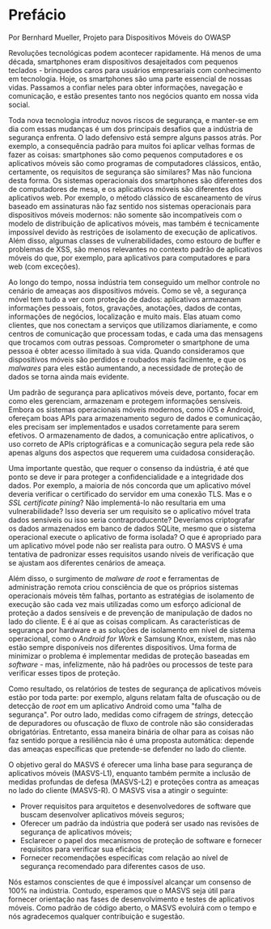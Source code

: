 # Prefácio

Por Bernhard Mueller, Projeto para Dispositivos Móveis do OWASP

Revoluções tecnológicas podem acontecer rapidamente. Há menos de uma década, smartphones eram dispositivos desajeitados com pequenos teclados - brinquedos caros para usuários empresariais com conhecimento em tecnologia. Hoje, os smartphones são uma parte essencial de nossas vidas. Passamos a confiar neles para obter informações, navegação e comunicação, e estão presentes tanto nos negócios quanto em nossa vida social.

Toda nova tecnologia introduz novos riscos de segurança, e manter-se em dia com essas mudanças é um dos principais desafios que a indústria de segurança enfrenta. O lado defensivo está sempre alguns passos atrás. Por exemplo, a consequência padrão para muitos foi aplicar velhas formas de fazer as coisas: smartphones são como pequenos computadores e os aplicativos móveis são como programas de computadores clássicos, então, certamente, os requisitos de segurança são similares? Mas não funciona desta forma. Os sistemas operacionais dos smartphones são diferentes dos de computadores de mesa, e os aplicativos móveis são diferentes dos aplicativos web. Por exemplo, o método clássico de escaneamento de vírus baseado em assinaturas não faz sentido nos sistemas operacionais para dispositivos móveis modernos: não somente são incompatíveis com o modelo de distribuição de aplicativos móveis, mas também é tecnicamente impossível devido às restrições de isolamento de execução de aplicativos. Além disso, algumas classes de vulnerabilidades, como estouro de buffer e problemas de XSS, são menos relevantes no contexto padrão de aplicativos móveis do que, por exemplo, para aplicativos para computadores e para web (com exceções).

Ao longo do tempo, nossa indústria tem conseguido um melhor controle no cenário de ameaças aos dispositivos móveis. Como se vê, a segurança móvel tem tudo a ver com proteção de dados: aplicativos armazenam informações pessoais, fotos, gravações, anotações, dados de contas, informações de negócios, localização e muito mais. Elas atuam como clientes, que nos conectam a serviços que utilizamos diariamente, e como centros de comunicação que processam todas, e cada uma das mensagens que trocamos com outras pessoas. Comprometer o smartphone de uma pessoa é obter acesso ilimitado à sua vida. Quando consideramos que dispositivos móveis são perdidos e roubados mais facilmente, e que os _malwares_ para eles estão aumentando, a necessidade de proteção de dados se torna ainda mais evidente.

Um padrão de segurança para aplicativos móveis deve, portanto, focar em como eles gerenciam, armazenam e protegem informações sensíveis. Embora os sistemas operacionais móveis modernos, como iOS e Android, ofereçam boas APIs para armazenamento seguro de dados e comunicação, eles precisam ser implementados e usados corretamente para serem efetivos. O armazenamento de dados, a comunicação entre aplicativos, o uso correto de APIs criptográficas e a comunicação segura pela rede são apenas alguns dos aspectos que requerem uma cuidadosa consideração.

Uma importante questão, que requer o consenso da indústria, é até que ponto se deve ir para proteger a confidencialidade e a integridade dos dados. Por exemplo, a maioria de nós concorda que um aplicativo móvel deveria verificar o certificado do servidor em uma conexão TLS. Mas e o _SSL certificate pining_? Não implementá-lo não resultaria em uma vulnerabilidade? Isso deveria ser um requisito se o aplicativo móvel trata dados sensíveis ou isso seria contraproducente? Deveríamos criptografar os dados armazenados em banco de dados SQLite, mesmo que o sistema operacional execute o aplicativo de forma isolada? O que é apropriado para um aplicativo móvel pode não ser realista para outro. O MASVS é uma tentativa de padronizar esses requisitos usando níveis de verificação que se ajustam aos diferentes cenários de ameaça.

Além disso, o surgimento de _malware de root_ e ferramentas de administração remota criou consciência de que os próprios sistemas operacionais móveis têm falhas, portanto as estratégias de isolamento de execução são cada vez mais utilizadas como um esforço adicional de proteção a dados sensíveis e de prevenção de manipulação de dados no lado do cliente. E é aí que as coisas complicam. As características de segurança por hardware e as soluções de isolamento em nível de sistema operacional, como o _Android for Work_ e Samsung Knox, existem, mas não estão sempre disponíveis nos diferentes dispositivos. Uma forma de minimizar o problema é implementar medidas de proteção baseadas em _software_ - mas, infelizmente, não há padrões ou processos de teste para verificar esses tipos de proteção.

Como resultado, os relatórios de testes de segurança de aplicativos móveis estão por toda parte: por exemplo, alguns relatam falta de ofuscação ou de detecção de _root_ em um aplicativo Android como uma "falha de segurança". Por outro lado, medidas como cifragem de _strings_, detecção de depuradores ou ofuscação de fluxo de controle não são consideradas obrigatórias. Entretanto, essa maneira binária de olhar para as coisas não faz sentido porque a resiliência não é uma proposta automática: depende das ameaças específicas que pretende-se defender no lado do cliente.

O objetivo geral do MASVS é oferecer uma linha base para segurança de aplicativos móveis (MASVS-L1), enquanto também permite a inclusão de medidas profundas de defesa (MASVS-L2) e proteções contra as ameaças no lado do cliente (MASVS-R). O MASVS visa a atingir o seguinte:

- Prover requisitos para arquitetos e desenvolvedores de software que buscam desenvolver aplicativos móveis seguros;
- Oferecer um padrão da indústria que poderá ser usado nas revisões de segurança de aplicativos móveis;
- Esclarecer o papel dos mecanismos de proteção de software e fornecer requisitos para verificar sua eficácia;
- Fornecer recomendações específicas com relação ao nível de segurança recomendado para diferentes casos de uso.

Nós estamos conscientes de que é impossível alcançar um consenso de 100% na indústria. Contudo, esperamos que o MASVS seja útil para fornecer orientação nas fases de desenvolvimento e testes de aplicativos móveis. Como padrão de código aberto, o MASVS evoluirá com o tempo e nós agradecemos qualquer contribuição e sugestão.